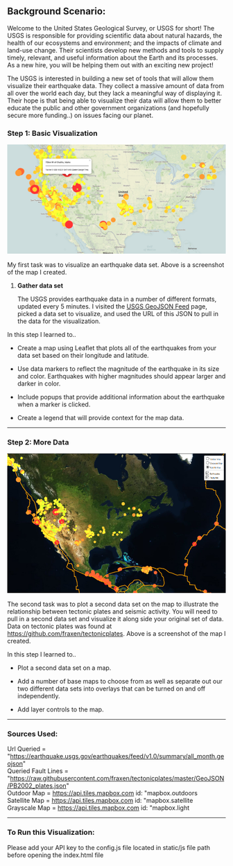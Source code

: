 ## Background Scenario:

Welcome to the United States Geological Survey, or USGS for short! The USGS is responsible for providing scientific data about natural hazards, the health of our ecosystems and environment; and the impacts of climate and land-use change. Their scientists develop new methods and tools to supply timely, relevant, and useful information about the Earth and its processes. As a new hire, you will be helping them out with an exciting new project!

The USGS is interested in building a new set of tools that will allow them visualize their earthquake data. They collect a massive amount of data from all over the world each day, but they lack a meaningful way of displaying it. Their hope is that being able to visualize their data will allow them to better educate the public and other government organizations (and hopefully secure more funding..) on issues facing our planet.

### Step 1: Basic Visualization
![First Visual](Images/Level_One_Visualization.PNG)

My first task was to visualize an earthquake data set. Above is a screenshot of the map I created.

1. **Gather data set**

   The USGS provides earthquake data in a number of different formats, updated every 5 minutes. I visited the [USGS GeoJSON Feed](http://earthquake.usgs.gov/earthquakes/feed/v1.0/geojson.php) page, picked a data set to visualize, and used the URL of this JSON to pull in the data for the visualization.

In this step I learned to..
   * Create a map using Leaflet that plots all of the earthquakes from your data set based on their longitude and latitude.

   * Use data markers to reflect the magnitude of the earthquake in its size and color. Earthquakes with higher magnitudes should appear larger and darker in color.

   * Include popups that provide additional information about the earthquake when a marker is clicked.

   * Create a legend that will provide context for the map data.
- - -

### Step 2: More Data

![Second Visual](Images/Level_Two_Visualization.PNG)

The second task was to plot a second data set on the map to illustrate the relationship between tectonic plates and seismic activity. You will need to pull in a second data set and visualize it along side your original set of data. Data on tectonic plates was found at <https://github.com/fraxen/tectonicplates>. Above is a screenshot of the map I created.

In this step I learned to..

* Plot a second data set on a map.

* Add a number of base maps to choose from as well as separate out our two different data sets into overlays that can be turned on and off independently.

* Add layer controls to the map.

- - -
### Sources Used:
Url Queried = "https://earthquake.usgs.gov/earthquakes/feed/v1.0/summary/all_month.geojson"
<br />
Queried Fault Lines = "https://raw.githubusercontent.com/fraxen/tectonicplates/master/GeoJSON/PB2002_plates.json"
<br />
Outdoor Map = https://api.tiles.mapbox.com id: "mapbox.outdoors
<br />
Satellite Map = https://api.tiles.mapbox.com id: "mapbox.satellite
<br />
Grayscale Map = https://api.tiles.mapbox.com id: "mapbox.light
<br />
- - -
### To Run this Visualization:
Please add your API key to the config.js file located in static/js file path before opening the index.html file

